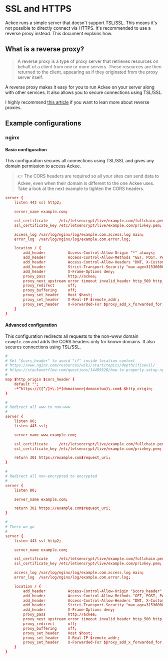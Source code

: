 # SSL and HTTPS

Ackee runs a simple server that doesn't support TSL/SSL. This means it's not possible to directly connect via HTTPS. It's recommended to use a reverse proxy instead. This document explains how.

## What is a reverse proxy?

> A reverse proxy is a type of proxy server that retrieves resources on behalf of a client from one or more servers. These resources are then returned to the client, appearing as if they originated from the proxy server itself.

A reverse proxy makes it easy for you to run Ackee on your server along with other services. It also allows you to secure connections using TSL/SSL.

I highly recommend [this article](https://medium.com/intrinsic/why-should-i-use-a-reverse-proxy-if-node-js-is-production-ready-5a079408b2ca) if you want to lean more about reverse proxies.

## Example configurations

### nginx

#### Basic configuration

This configuration secures all connections using TSL/SSL and gives any domain permission to access Ackee.

> 👉 The CORS headers are required so all your sites can send data to Ackee, even when their domain is different to the one Ackee uses. Take a look at the next example to tighten the CORS headers.

```conf
server {
    listen 443 ssl http2;

    server_name example.com;

    ssl_certificate     /etc/letsencrypt/live/example.com/fullchain.pem;
    ssl_certificate_key /etc/letsencrypt/live/example.com/privkey.pem;

    access_log /var/log/nginx/log/example.com.access.log main;
    error_log  /var/log/nginx/log/example.com.error.log;

    location / {
        add_header          Access-Control-Allow-Origin "*" always;
        add_header          Access-Control-Allow-Methods "GET, POST, PATCH, OPTIONS" always;
        add_header          Access-Control-Allow-Headers "DNT, X-CustomHeader, Keep-Alive, User-Agent, X-Requested-With, If-Modified-Since, Cache-Control, Content-Type" always;
        add_header          Strict-Transport-Security "max-age=31536000" always;
        add_header          X-Frame-Options deny;
        proxy_pass          http://ackee;
        proxy_next_upstream error timeout invalid_header http_500 http_502 http_503 http_504;
        proxy_redirect      off;
        proxy_buffering     off;
        proxy_set_header    Host $host;
        proxy_set_header    X-Real-IP $remote_addr;
        proxy_set_header    X-Forwarded-For $proxy_add_x_forwarded_for;
    }
}
```

#### Advanced configuration

This configuration redirects all requests to the non-www domain `example.com` and adds the CORS headers only for known domains. It also secures connections using TSL/SSL.

```conf
#
# Set "$cors_header" to avoid "if" inside location context
# https://www.nginx.com/resources/wiki/start/topics/depth/ifisevil/
# https://stackoverflow.com/questions/14499320/how-to-properly-setup-nginx-access-control-allow-origin-into-response-header-bas
#
map $http_origin $cors_header {
    default "";
    ~*^https://([^/]+\.)*(domainone|domaintwo)\.com$ $http_origin;
}

#
# Redirect all www to non-www
#
server {
    listen 80;
    listen 443 ssl;

    server_name www.example.com;

    ssl_certificate     /etc/letsencrypt/live/example.com/fullchain.pem;
    ssl_certificate_key /etc/letsencrypt/live/example.com/privkey.pem;

    return 301 https://example.com$request_uri;
}

#
# Redirect all non-encrypted to encrypted
#
server {
    listen 80;

    server_name example.com;

    return 301 https://example.com$request_uri;
}

#
# There we go
#
server {
    listen 443 ssl http2;

    server_name example.com;

    ssl_certificate     /etc/letsencrypt/live/example.com/fullchain.pem;
    ssl_certificate_key /etc/letsencrypt/live/example.com/privkey.pem;

    access_log /var/log/nginx/log/example.com.access.log main;
    error_log  /var/log/nginx/log/example.com.error.log;

    location / {
        add_header          Access-Control-Allow-Origin "$cors_header" always;
        add_header          Access-Control-Allow-Methods "GET, POST, PATCH, OPTIONS" always;
        add_header          Access-Control-Allow-Headers "DNT, X-CustomHeader, Keep-Alive, User-Agent, X-Requested-With, If-Modified-Since, Cache-Control, Content-Type" always;
        add_header          Strict-Transport-Security "max-age=31536000" always;
        add_header          X-Frame-Options deny;
        proxy_pass          http://ackee;
        proxy_next_upstream error timeout invalid_header http_500 http_502 http_503 http_504;
        proxy_redirect      off;
        proxy_buffering     off;
        proxy_set_header    Host $host;
        proxy_set_header    X-Real-IP $remote_addr;
        proxy_set_header    X-Forwarded-For $proxy_add_x_forwarded_for;
    }
}
```
